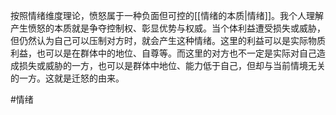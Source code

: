按照情绪维度理论，愤怒属于一种负面但可控的[[情绪的本质|情绪]]。我个人理解产生愤怒的本质就是争夺控制权、彰显优势与权威。当个体利益遭受损失或威胁，但仍然认为自己可以压制对方时，就会产生这种情绪。这里的利益可以是实际物质利益，也可以是在群体中的地位、自尊等。而这里的对方也不一定是实际对自己造成损失或威胁的一方，也可以是群体中地位、能力低于自己，但却与当前情境无关的一方。这就是迁怒的由来。

#情绪